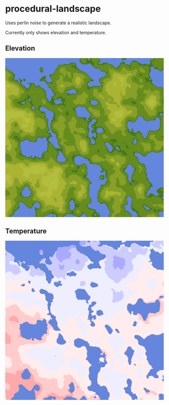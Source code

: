 # procedural-landscape
Uses perlin noise to generate a realistic landscape.

Currently only shows elevation and temperature.

## Elevation
![Elevation](https://github.com/sfritton/procedural-landscape/blob/master/elevation.png)

## Temperature
![Temperature](https://github.com/sfritton/procedural-landscape/blob/master/temperature.PNG)
